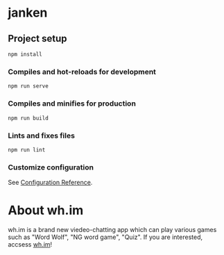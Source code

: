 # janken

## Project setup
```
npm install
```

### Compiles and hot-reloads for development
```
npm run serve
```

### Compiles and minifies for production
```
npm run build
```

### Lints and fixes files
```
npm run lint
```

### Customize configuration
See [Configuration Reference](https://cli.vuejs.org/config/).

# About wh.im

wh.im is a brand new viedeo-chatting app which can play various games such as "Word Wolf", "NG word game", "Quiz".
If you are interested, accsess [wh.im](https://wh.im)!
